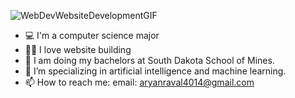 ![WebDevWebsiteDevelopmentGIF](https://github.com/aryan21x/aryan21x/assets/144857927/76ab215c-b0d8-4b09-b809-cf1ea02e5cf2)

- 💻 I'm a computer science major
- 🧑‍💻 I love website building
- 🏫 I am doing my bachelors at South Dakota School of Mines.
- 🤖 I’m specializing in artificial intelligence and machine learning.
- 📫 How to reach me: email: aryanraval4014@gmail.com
